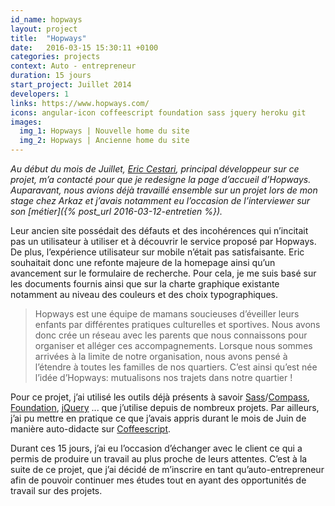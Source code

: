 ```yaml
---
id_name: hopways
layout: project
title:  "Hopways"
date:   2016-03-15 15:30:11 +0100
categories: projects
context: Auto - entrepreneur
duration: 15 jours
start_project: Juillet 2014
developers: 1
links: https://www.hopways.com/
icons: angular-icon coffeescript foundation sass jquery heroku git
images:
  img_1: Hopways | Nouvelle home du site
  img_2: Hopways | Ancienne home du site
---
```


*Au début du mois de Juillet, [Eric Cestari][cstar], principal développeur sur
ce projet, m’a contacté pour que je redesigne la page d’accueil d’Hopways.
Auparavant, nous avions déjà travaillé ensemble sur un projet lors de mon stage
chez Arkaz et j’avais notamment eu l’occasion de l’interviewer sur son
[métier]({% post_url 2016-03-12-entretien %}).*

Leur ancien site possédait des défauts et des incohérences qui n’incitait pas un
utilisateur à utiliser et à découvrir le service proposé par Hopways. De plus,
l’expérience utilisateur sur mobile n’était pas satisfaisante. Eric souhaitait
donc une refonte majeure de la homepage ainsi qu’un avancement sur le formulaire
de recherche. Pour cela, je me suis basé sur les documents fournis ainsi que sur
la charte graphique existante notamment au niveau des couleurs et des choix
typographiques.

> Hopways est une équipe de mamans soucieuses d’éveiller leurs enfants par
différentes pratiques culturelles et sportives. Nous avons donc crée un réseau
avec les parents que nous connaissons pour organiser et alléger ces
accompagnements. Lorsque nous sommes arrivées à la limite de notre organisation,
nous avons pensé à l’étendre à toutes les familles de nos quartiers. C’est ainsi
qu’est née l’idée d’Hopways: mutualisons nos trajets dans notre quartier !

Pour ce projet, j’ai utilisé les outils déjà présents à savoir
[Sass][sass]/[Compass][compass], [Foundation][foundation], [jQuery][jquery] ...
que j’utilise depuis de nombreux projets. Par ailleurs, j’ai pu mettre en pratique
ce que j’avais appris durant le mois de Juin de manière auto-didacte sur
[Coffeescript][codeschool].

Durant ces 15 jours, j’ai eu l’occasion d’échanger avec le client ce qui a
permis de produire un travail au plus proche de leurs attentes. C’est à la
suite de ce projet, que j’ai décidé de m’inscrire en tant qu’auto-entrepreneur
afin de pouvoir continuer mes études tout en ayant des opportunités de travail
sur des projets.

[cstar]:      http://eric.cestari.info/
[sass]:       http://sass-lang.com
[compass]:    http://compass-style.org
[foundation]: http://foundation.zurb.com
[jquery]:     http://jquery.com
[codeschool]: http://coffeescript.codeschool.com/
